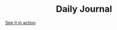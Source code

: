 <h1 align="center"> Daily Journal </h1>

<a href="https://chandrakanta-daily-journal.herokuapp.com/"> See it in action </a> 
